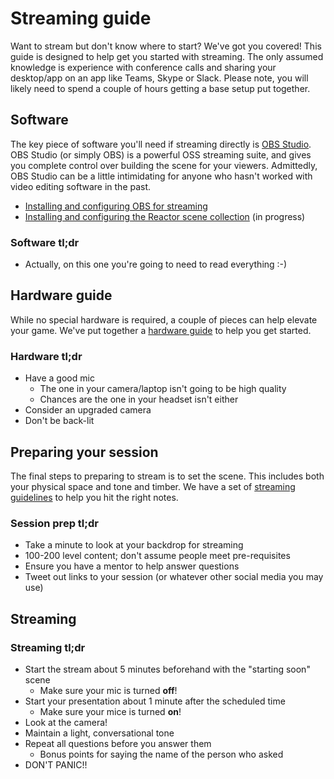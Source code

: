 # Streaming guide

Want to stream but don't know where to start? We've got you covered! This guide is designed to help get you started with streaming. The only assumed knowledge is experience with conference calls and sharing your desktop/app on an app like Teams, Skype or Slack. Please note, you will likely need to spend a couple of hours getting a base setup put together.

## Software

The key piece of software you'll need if streaming directly is [OBS Studio](https://obsproject.com/). OBS Studio (or simply OBS) is a powerful OSS streaming suite, and gives you complete control over building the scene for your viewers. Admittedly, OBS Studio can be a little intimidating for anyone who hasn't worked with video editing software in the past.

- [Installing and configuring OBS for streaming](./obs-install.md)
- [Installing and configuring the Reactor scene collection](./obs-scenes.md) (in progress)

### Software tl;dr

- Actually, on this one you're going to need to read everything :-)

## Hardware guide

While no special hardware is required, a couple of pieces can help elevate your game. We've put together a [hardware guide](./hardware.md) to help you get started.

### Hardware tl;dr

- Have a good mic
  - The one in your camera/laptop isn't going to be high quality
  - Chances are the one in your headset isn't either
- Consider an upgraded camera
- Don't be back-lit

## Preparing your session

The final steps to preparing to stream is to set the scene. This includes both your physical space and tone and timber. We have a set of [streaming guidelines](digital-stream-guidance.md) to help you hit the right notes.

### Session prep tl;dr

- Take a minute to look at your backdrop for streaming
- 100-200 level content; don't assume people meet pre-requisites
- Ensure you have a mentor to help answer questions
- Tweet out links to your session (or whatever other social media you may use)

## Streaming

### Streaming tl;dr

- Start the stream about 5 minutes beforehand with the "starting soon" scene
  - Make sure your mic is turned **off**!
- Start your presentation about 1 minute after the scheduled time
  - Make sure your mice is turned **on**!
- Look at the camera!
- Maintain a light, conversational tone
- Repeat all questions before you answer them
  - Bonus points for saying the name of the person who asked
- DON'T PANIC!!
